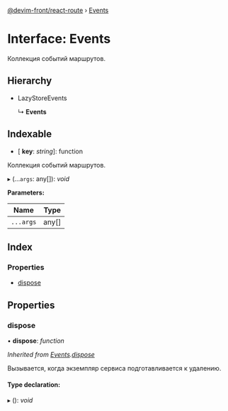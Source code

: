 [@devim-front/react-route](../README.md) › [Events](events.md)

# Interface: Events

Коллекция событий маршрутов.

## Hierarchy

* LazyStoreEvents

  ↳ **Events**

## Indexable

* \[ **key**: *string*\]: function

Коллекция событий маршрутов.

▸ (...`args`: any[]): *void*

**Parameters:**

Name | Type |
------ | ------ |
`...args` | any[] |

## Index

### Properties

* [dispose](events.md#markdown-header-dispose)

## Properties

### <a id="markdown-header-dispose" name="markdown-header-dispose"></a>  dispose

• **dispose**: *function*

*Inherited from [Events](events.md).[dispose](events.md#markdown-header-dispose)*

Вызывается, когда экземпляр сервиса подготавливается к удалению.

#### Type declaration:

▸ (): *void*
